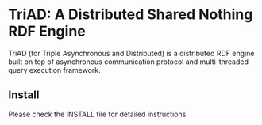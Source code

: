 # TriAD: A Distributed Shared Nothing RDF Engine
TriAD (for Triple Asynchronous and Distributed) is a distributed RDF engine built on top of asynchronous communication protocol and multi-threaded query execution framework.

## Install
Please check the INSTALL file for detailed instructions